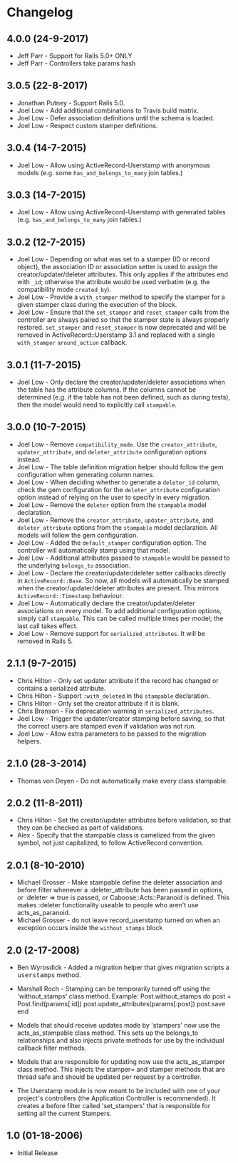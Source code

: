  # Changelog
 ## 4.0.0 (24-9-2017)
  * Jeff Parr         - Support for Rails 5.0+ ONLY
  * Jeff Parr         - Controllers take params hash

 ## 3.0.5 (22-8-2017)
  * Jonathan Putney   - Support Rails 5.0.
  * Joel Low          - Add additional combinations to Travis build matrix.
  * Joel Low          - Defer association definitions until the schema is loaded.
  * Joel Low          - Respect custom stamper definitions.

 ## 3.0.4 (14-7-2015)
  * Joel Low          - Allow using ActiveRecord-Userstamp with anonymous models (e.g. some
                        `has_and_belongs_to_many` join tables.)

 ## 3.0.3 (14-7-2015)
  * Joel Low          - Allow using ActiveRecord-Userstamp with generated tables (e.g.
                        `has_and_belongs_to_many` join tables.)

 ## 3.0.2 (12-7-2015)
  * Joel Low          - Depending on what was set to a stamper (ID or record object), the
                        association ID or association setter is used to assign the
                        creator/updater/deleter attributes. This only applies if the attributes
                        end with `_id`; otherwise the attribute would be used verbatim (e.g. the
                        compatibility mode `created_by`).
  * Joel Low          - Provide a `with_stamper` method to specify the stamper for a given
                        stamper class during the execution of the block.
  * Joel Low          - Ensure that the `set_stamper` and `reset_stamper` calls from the
                        controller are always paired so that the stamper state is always properly
                        restored. `set_stamper` and `reset_stamper` is now deprecated and will be
                        removed in ActiveRecord::Userstamp 3.1 and replaced with a single
                        `with_stamper` `around_action` callback.

 ## 3.0.1 (11-7-2015)
  * Joel Low          - Only declare the creator/updater/deleter associations when the table has
                        the attribute columns. If the columns cannot be determined (e.g. if the
                        table has not been defined, such as during tests), then the model would
                        need to explicitly call `stampable`.

 ## 3.0.0 (10-7-2015)
  * Joel Low          - Remove `compatibility_mode`. Use the `creator_attribute`,
                        `updater_attribute`, and `deleter_attribute` configuration options instead.
  * Joel Low          - The table definition migration helper should follow the gem configuration
                        when generating column names.
  * Joel Low          - When deciding whether to generate a `deleter_id` column, check the gem
                        configuration for the `deleter_attribute` configuration option instead of
                        relying on the user to specify in every migration.
  * Joel Low          - Remove the `deleter` option from the `stampable` model declaration.
  * Joel Low          - Remove the `creator_attribute`, `updater_attribute`, and `deleter_attribute`
                        options from the `stampable` model declaration. All models will follow
                        the gem configuration.
  * Joel Low          - Added the `default_stamper` configuration option. The controller will
                        automatically stamp using that model.
  * Joel Low          - Additional attributes passed to `stampable` would be passed to the
                        underlying `belongs_to` association.
  * Joel Low          - Declare the creator/updater/deleter setter callbacks directly in
                        `ActiveRecord::Base`. So now, all models will automatically be stamped
                        when the creator/updater/deleter attributes are present. This mirrors
                        `ActiveRecord::Timestamp` behaviour.
  * Joel Low          - Automatically declare the creator/updater/deleter associations on every
                        model. To add additional configuration options, simply call `stampable`.
                        This can be called multiple times per model; the last call takes effect.
  * Joel Low          - Remove support for `serialized_attributes`. It will be removed in Rails 5.

 ## 2.1.1 (9-7-2015)

  * Chris Hilton      - Only set updater attribute if the record has changed or contains a
                        serialized attribute.
  * Chris Hilton      - Support `:with_deleted` in the `stampable` declaration.
  * Chris Hilton      - Only set the creator attribute if it is blank.
  * Chris Branson     - Fix deprecation warning in `serialized_attributes`.
  * Joel Low          - Trigger the updater/creator stamping before saving, so that the correct
                        users are stamped even if validation was not run.
  * Joel Low          - Allow extra parameters to be passed to the migration helpers.

## 2.1.0 (28-3-2014)
  * Thomas von Deyen  - Do not automatically make every class stampable.

## 2.0.2 (11-8-2011)
  * Chris Hilton      - Set the creator/updater attributes before validation, so that they can
                        be checked as part of validations.
  * Alex              - Specify that the stampable class is camelized from the given symbol,
                        not just capitalized, to follow ActiveRecord convention.
## 2.0.1 (8-10-2010)
  * Michael Grosser   -  Make stampable define the deleter association and before filter whenever
                         a :deleter_attribute has been passed in options, or :deleter => true is
                         passed, or Caboose::Acts::Paranoid is defined. This makes :deleter
                         functionality useable to people who aren't use acts_as_paranoid.
  * Michael Grosser   -  do not leave record_userstamp turned on when an exception occurs inside
                         the `without_stamps` block

## 2.0 (2-17-2008)
  * Ben Wyrosdick    - Added a migration helper that gives migration scripts a <tt>userstamps</tt>
                       method.
  * Marshall Roch    - Stamping can be temporarily turned off using the 'without_stamps' class
                       method.
    Example:
      Post.without_stamps do
        post = Post.find(params[:id])
        post.update_attributes(params[:post])
        post.save
      end

  * Models that should receive updates made by 'stampers' now use the acts_as_stampable class
    method. This sets up the belongs_to relationships and also injects private methods for use by
    the individual callback filter methods.

  * Models that are responsible for updating now use the acts_as_stamper class method. This
    injects the stamper= and stamper methods that are thread safe and should be updated per
    request by a controller.

  * The Userstamp module is now meant to be included with one of your project's controllers (the
    Application Controller is recommended). It creates a before filter called 'set_stampers' that
    is responsible for setting all the current Stampers.

## 1.0 (01-18-2006)
  * Initial Release
